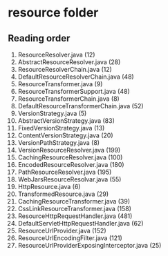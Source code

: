 # resource folder

## Reading order
1. ResourceResolver.java (12)
2. AbstractResourceResolver.java (28)
3. ResourceResolverChain.java (12)
4. DefaultResourceResolverChain.java (48)
5. ResourceTransformer.java (9)
6. ResourceTransformerSupport.java (48)
7. ResourceTransformerChain.java (8)
8. DefaultResourceTransformerChain.java (52)
9. VersionStrategy.java (5)
10. AbstractVersionStrategy.java (83)
11. FixedVersionStrategy.java (13)
12. ContentVersionStrategy.java (20)
13. VersionPathStrategy.java (8)
14. VersionResourceResolver.java (199)
15. CachingResourceResolver.java (100)
16. EncodedResourceResolver.java (180)
17. PathResourceResolver.java (195)
18. WebJarsResourceResolvar.java (55)
19. HttpResource.java (6)
20. TransformedResource.java (29)
21. CachingResourceTransformer.java (39)
22. CssLinkResourceTransformer.java (158)
23. ResourceHttpRequestHandler.java (481)
24. DefaultServletHttpRequestHandler.java (62)
25. ResourceUrlProvider.java (152)
26. ResourceUrlEncodingFilter.java (121)
27. ResourceUrlProviderExposingInterceptor.java (25)